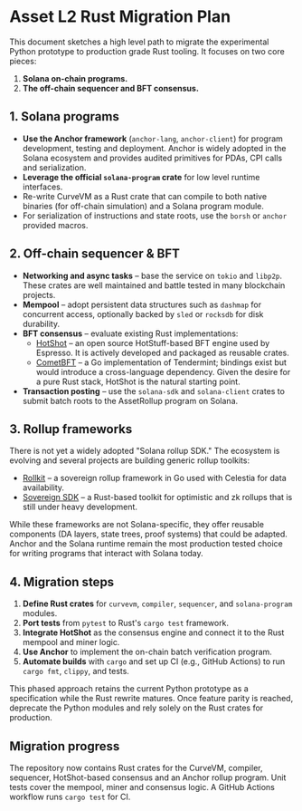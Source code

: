# Asset L2 Rust Migration Plan

This document sketches a high level path to migrate the experimental Python prototype to production grade Rust tooling.  It focuses on two core pieces:

1. **Solana on-chain programs.**
2. **The off-chain sequencer and BFT consensus.**

## 1. Solana programs

- **Use the Anchor framework** (`anchor-lang`, `anchor-client`) for program development, testing and deployment. Anchor is widely adopted in the Solana ecosystem and provides audited primitives for PDAs, CPI calls and serialization.
- **Leverage the official `solana-program` crate** for low level runtime interfaces.
- Re-write CurveVM as a Rust crate that can compile to both native binaries (for off-chain simulation) and a Solana program module.
- For serialization of instructions and state roots, use the `borsh` or `anchor` provided macros.

## 2. Off-chain sequencer & BFT

- **Networking and async tasks** – base the service on `tokio` and `libp2p`. These crates are well maintained and battle tested in many blockchain projects.
- **Mempool** – adopt persistent data structures such as `dashmap` for concurrent access, optionally backed by `sled` or `rocksdb` for disk durability.
- **BFT consensus** – evaluate existing Rust implementations:
  - [HotShot](https://github.com/EspressoSystems/espresso-sequencer) – an open source HotStuff-based BFT engine used by Espresso. It is actively developed and packaged as reusable crates.
  - [CometBFT](https://github.com/cometbft/cometbft) – a Go implementation of Tendermint; bindings exist but would introduce a cross-language dependency.
  Given the desire for a pure Rust stack, HotShot is the natural starting point.
- **Transaction posting** – use the `solana-sdk` and `solana-client` crates to submit batch roots to the AssetRollup program on Solana.

## 3. Rollup frameworks

There is not yet a widely adopted "Solana rollup SDK." The ecosystem is evolving and several projects are building generic rollup toolkits:

- [Rollkit](https://github.com/rollkit/rollkit) – a sovereign rollup framework in Go used with Celestia for data availability.
- [Sovereign SDK](https://github.com/sovereign-labs/sovereign-sdk) – a Rust-based toolkit for optimistic and zk rollups that is still under heavy development.

While these frameworks are not Solana-specific, they offer reusable components (DA layers, state trees, proof systems) that could be adapted. Anchor and the Solana runtime remain the most production tested choice for writing programs that interact with Solana today.

## 4. Migration steps

1. **Define Rust crates** for `curvevm`, `compiler`, `sequencer`, and `solana-program` modules.
2. **Port tests** from `pytest` to Rust's `cargo test` framework.
3. **Integrate HotShot** as the consensus engine and connect it to the Rust mempool and miner logic.
4. **Use Anchor** to implement the on-chain batch verification program.
5. **Automate builds** with `cargo` and set up CI (e.g., GitHub Actions) to run `cargo fmt`, `clippy`, and tests.

This phased approach retains the current Python prototype as a specification while the Rust rewrite matures. Once feature parity is reached, deprecate the Python modules and rely solely on the Rust crates for production.

## Migration progress

The repository now contains Rust crates for the CurveVM, compiler, sequencer, HotShot-based consensus and an Anchor rollup program.  Unit tests cover the mempool, miner and consensus logic.  A GitHub Actions workflow runs `cargo test` for CI.
